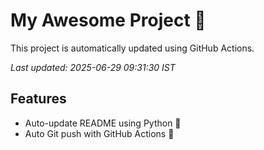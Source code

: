 # My Awesome Project 🚀

This project is automatically updated using GitHub Actions.

_Last updated: 2025-06-29 09:31:30 IST_

## Features
- Auto-update README using Python 🐍
- Auto Git push with GitHub Actions 🤖
